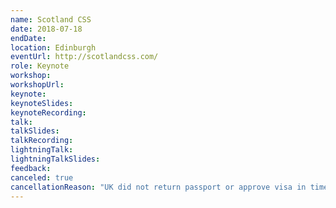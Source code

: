 ```yaml
---
name: Scotland CSS
date: 2018-07-18
endDate: 
location: Edinburgh
eventUrl: http://scotlandcss.com/
role: Keynote
workshop:
workshopUrl:
keynote: 
keynoteSlides: 
keynoteRecording: 
talk: 
talkSlides: 
talkRecording: 
lightningTalk: 
lightningTalkSlides: 
feedback: 
canceled: true
cancellationReason: "UK did not return passport or approve visa in time to attend."
---
```

